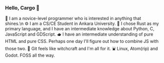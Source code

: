 ### Hello, Cargo 👋

:beginner: I am a novice-level programmer who is interested in anything that shines.\n
:gear: I am a CS/CE Student in Ankara University.
:crab: I chose Rust as my primary language, and I have an intermediate knowledge about Python, C, JavaScript and GDScript.
:teapot: I have an intermediate understanding of pure HTML and pure CSS. Perhaps one day I'll figure out how to combine JS with those two.
:diamond_shape_with_a_dot_inside: Git feels like witchcraft and I'm all for it.
:fountain: Linux, Atom(rip) and Godot. FOSS all the way.
